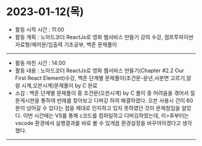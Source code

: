  # 2023-01-12(목)
- 활동 시작 시간 : 11:00
- 활동 계획 : 노마드코더 ReactJs로 영화 웹서비스 만들기 강의 수강, 점프투파이썬 자료형/제어문/입출력 기초공부, 백준 문제풀이
---
- 활동 마친 시간 : 14:00
- 활동 내용 : 노마드코더 ReactJs로 영화 웹서비스 만들기(Chapter #2.2 Our First React Element)수강, 백준 단계별 문제풀이(조건문-윤년,사분면 고르기,알람
시계,오븐시계)문제풀이 by C  완료
- 소감 : 백준 단계별 문제풀이 중 조건문(오븐시계) by C 풀이 중 어려움을 겪어서 질문게시판을 통하여 반례를 찾아보고 디버깅 하여 해결하였다. 오븐 사용시
간이 60분이 넘어갈 수 있다는 점을 제대로 인지하고 있지 못하였던 것이 문제점임을 알았다. 이번 시간에는 VS를 통해 c코드를 컴파일하고 디버깅하였는데, 이>후부터는 vscode 환경에서 실행결과를 바로 볼 수 있게끔 환경설정을 바꾸어야겠다고 생각했다.
---

